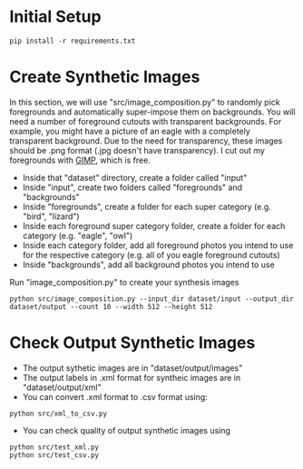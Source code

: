 # Initial Setup

```
pip install -r requirements.txt
```
# Create Synthetic Images

In this section, we will use "src/image_composition.py" to randomly pick foregrounds and automatically super-impose them on backgrounds. You will need a number of foreground cutouts with transparent backgrounds. For example, you might have a picture of an eagle with a completely transparent background. Due to the need for transparency, these images should be .png format (.jpg doesn't have transparency). I cut out my foregrounds with [GIMP](https://www.gimp.org/), which is free.

- Inside that "dataset" directory, create a folder called "input"
- Inside "input", create two folders called "foregrounds" and "backgrounds"
- Inside "foregrounds", create a folder for each super category (e.g. "bird", "lizard")
- Inside each foreground super category folder, create a folder for each category (e.g. "eagle", "owl")
- Inside each category folder, add all foreground photos you intend to use for the respective category (e.g. all of you eagle foreground cutouts)
- Inside "backgrounds", add all background photos you intend to use

Run "image_composition.py" to create your synthesis images
```
python src/image_composition.py --input_dir dataset/input --output_dir dataset/output --count 10 --width 512 --height 512
```

# Check Output Synthetic Images

- The output sythetic images are in "dataset/output/images"
- The output labels in .xml format for syntheic images are in "dataset/output/xml"
- You can convert .xml format to .csv format using:
```
python src/xml_to_csv.py
```
- You can check quality of output synthetic images using
```
python src/test_xml.py
python src/test_csv.py
```